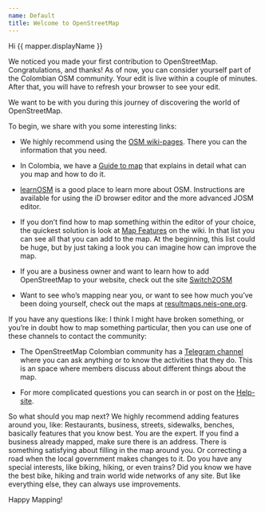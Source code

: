 ```yaml
---
name: Default
title: Welcome to OpenStreetMap
---
```


Hi {{ mapper.displayName }}

We noticed you made your first contribution to OpenStreetMap.
Congratulations, and thanks!
As of now, you can consider yourself part of the Colombian OSM community.
Your edit is live within a couple of minutes.
After that, you will have to refresh your browser to see your edit.

We want to be with you during this journey of discovering the world of OpenStreetMap.

To begin, we share with you some interesting links:

* We highly recommend using the [OSM wiki-pages](https://wiki.openstreetmap.org/).
There you can the information that you need.

* In Colombia, we have a [Guide to map](https://wiki.openstreetmap.org/wiki/Colombia/Guide_for_mapping) that explains in detail what can you map and how to do it.

* [learnOSM](https://learnosm.org) is a good place to learn more about OSM.
Instructions are available for using the iD browser editor and the more advanced JOSM editor.

* If you don’t find how to map something within the editor of your choice, the quickest solution is look at [Map Features](https://wiki.openstreetmap.org/wiki/Map_Features) on the wiki.
In that list you can see all that you can add to the map.
At the beginning, this list could be huge, but by just taking a look you can imagine how can improve the map.

* If you are a business owner and want to learn how to add OpenStreetMap to your website, check out the site [Switch2OSM](https://switch2osm.org/)

* Want to see who’s mapping near you, or want to see how much you’ve been doing yourself, check out the maps at [resultmaps.neis-one.org](https://resultmaps.neis-one.org/).

If you have any questions like:
I think I might have broken something, or you’re in doubt how to map something particular, then you can use one of these channels to contact the community:

* The OpenStreetMap Colombian community has a [Telegram channel](https://telegram.me/osmco) where you can ask anything or to know the activities that they do.
This is an space where members discuss about different things about the map.

* For more complicated questions you can search in or post on the [Help-site](https://help.openstreetmap.org).

So what should you map next?
We highly recommend adding features around you, like:
Restaurants, business, streets, sidewalks, benches, basically features that you know best.
You are the expert.
If you find a business already mapped, make sure there is an address.
There is something satisfying about filling in the map around you.
Or correcting a road when the local government makes changes to it.
Do you have any special interests, like biking, hiking, or even trains?
Did you know we have the best bike, hiking and train world wide networks of any site.
But like everything else, they can always use improvements.

Happy Mapping!
